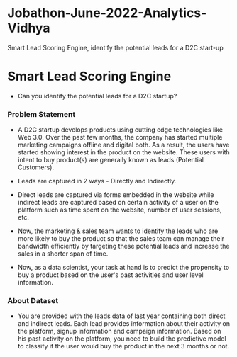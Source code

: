 # Jobathon-June-2022-Analytics-Vidhya
Smart Lead Scoring Engine, identify the potential leads for a D2C start-up
# Smart Lead Scoring Engine


* Can you identify the potential leads for a D2C startup?




### Problem Statement


* A D2C startup develops products using cutting edge technologies like Web 3.0. Over the past few months, the company has started multiple marketing campaigns offline and digital both. As a result, the users have started showing interest in the product on the website. These users with intent to buy product(s) are generally known as leads (Potential Customers). 


* Leads are captured in 2 ways - Directly and Indirectly. 


* Direct leads are captured via forms embedded in the website while indirect leads are captured based on certain activity of a user on the platform such as time spent on the website, number of user sessions, etc.


* Now, the marketing & sales team wants to identify the leads who are more likely to buy the product so that the sales team can manage their bandwidth efficiently by targeting these potential leads and increase the sales in a shorter span of time.


* Now, as a data scientist, your task at hand is to predict the propensity to buy a product based on the user's past activities and user level information.



### About Dataset


* You are provided with the leads data of last year containing both direct and indirect leads. Each lead provides information about their activity on the platform, signup information and campaign information. Based on his past activity on the platform, you need to build the predictive model to classify if the user would buy the product in the next 3 months or not.

